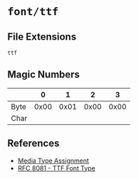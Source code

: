 # `font/ttf`

## File Extensions

`ttf`

## Magic Numbers

|      | 0    | 1    | 2    | 3    |
| ---- | ---- | ---- | ---- | ---- |
| Byte | 0x00 | 0x01 | 0x00 | 0x00 |
| Char |      |      |      |      |

## References

- [Media Type Assignment](https://www.iana.org/assignments/media-types/font/otf)
- [RFC 8081 - TTF Font Type](https://datatracker.ietf.org/doc/html/rfc8081#section-4.4.2)
